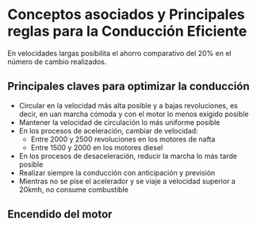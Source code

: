 # Conceptos asociados y Principales reglas para la Conducción Eficiente
En velocidades largas posibilita el ahorro comparativo del 20% en el número de cambio realizados.

## Principales claves para optimizar la conducción
- Circular en la velocidad más alta posible y a bajas revoluciones, es decir, en uan marcha cómoda y con el motor lo menos exigido posible
- Mantener la velocidad de circulación lo más uniforme posible
- En los procesos de aceleración, cambiar de velocidad:
    - Entre 2000 y 2500 revoluciones en los motores de nafta
    - Entre 1500 y 2000 en los motores diesel
- En los procesos de desaceleración, reducir la marcha lo más tarde posible
- Realizar siempre la conducción con anticipación y previsión
- Mientras no se pise el acelerador y se viaje a velocidad superior a 20kmh, no consume combustible

## Encendido del motor

